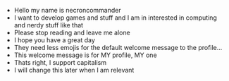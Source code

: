 - Hello my name is necroncommander
- I want to develop games and stuff and I am in interested in computing and nerdy stuff like that
- Please stop reading and leave me alone
- I hope you have a great day
- They need less emojis for the default welcome message to the profile...
- This welcome message is for MY profile, MY one
- Thats right, I support capitalism
- I will change this later when I am relevant
